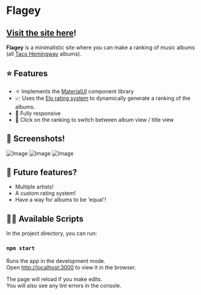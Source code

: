 # Flagey

## [Visit the site here](https://flagey.oskarg.me/)!

**Flagey** is a minimalistic site where you can make a ranking of music albums (all [Taco Hemingway](https://en.wikipedia.org/wiki/Taco_Hemingway) albums).

## ⭐ Features

- ⚛️ Implements the [MaterialUI](https://material-ui.com/) component library
- 📈 Uses the [Elo rating system](https://en.wikipedia.org/wiki/Elo_rating_system) to dynamically generate a ranking of the albums.
- 📱 Fully responsive
- 🤯 Click on the ranking to switch between album view / title view

## 📸 Screenshots!

![Image](https://i.imgur.com/er5NDWq.png)
![Image](https://i.imgur.com/2H1vD2z.png)
![Image](https://i.imgur.com/Z19NUlG.png)

## 🤔 Future features?

- Multiple artists!
- A custom rating system!
- Have a way for albums to be 'equal'!

## 👨‍💻 Available Scripts

In the project directory, you can run:

### `npm start`

Runs the app in the development mode.<br />
Open [http://localhost:3000](http://localhost:3000) to view it in the browser.

The page will reload if you make edits.<br />
You will also see any lint errors in the console.
